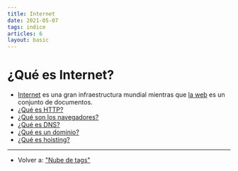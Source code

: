 ```yaml
---
title: Internet
date: 2021-05-07
tags: indice
articles: 6
layout: basic
---
```


# ¿Qué es Internet?
- [Internet](../internet/que-es-internet) es una gran infraestructura mundial mientras que [la web](../internet/que-es-web) es un conjunto de documentos.
- [¿Qué es HTTP?](../internet/que-es-http)
- [¿Qué son los navegadores?](../internet/que-es-un-navegador-web)
- [¿Qué es DNS?](../internet/que-es-dns)
- [¿Qué es un dominio?](../internet/que-es-un-dominio)
- [¿Qué es hoisting?](../internet/que-es-hoisting)


***

- Volver a: ["Nube de tags"](../index)
